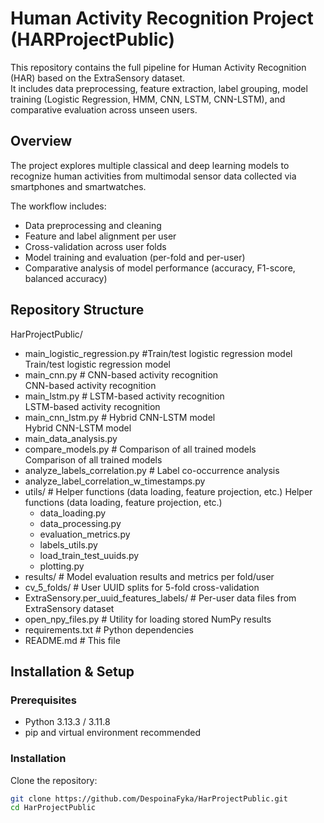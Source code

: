 # Human Activity Recognition Project (HARProjectPublic)

This repository contains the full pipeline for Human Activity Recognition (HAR) based on the ExtraSensory dataset.  
It includes data preprocessing, feature extraction, label grouping, model training (Logistic Regression, HMM, CNN, LSTM, CNN-LSTM), and comparative evaluation across unseen users.

## Overview

The project explores multiple classical and deep learning models to recognize human activities from multimodal sensor data collected via smartphones and smartwatches.

The workflow includes:
- Data preprocessing and cleaning
- Feature and label alignment per user
- Cross-validation across user folds
- Model training and evaluation (per-fold and per-user)
- Comparative analysis of model performance (accuracy, F1-score, balanced accuracy)

## Repository Structure
HarProjectPublic/
    <ul>
      <li>main_logistic_regression.py #Train/test logistic regression model</li>
          Train/test logistic regression model
      <li>main_cnn.py                 # CNN-based activity recognition</li>
          CNN-based activity recognition
      <li>main_lstm.py                # LSTM-based activity recognition</li>
          LSTM-based activity recognition
      <li>main_cnn_lstm.py            # Hybrid CNN-LSTM model</li>
          Hybrid CNN-LSTM model
      <li>main_data_analysis.py       </li>
      <li>compare_models.py           # Comparison of all trained models</li>
          Comparison of all trained models
      <li>analyze_labels_correlation.py   # Label co-occurrence analysis</li>
      <li>analyze_label_correlation_w_timestamps.py</li>
      <li>utils/                      # Helper functions (data loading, feature projection, etc.)
          Helper functions (data loading, feature projection, etc.)
          <ul>
            <li>data_loading.py</li>
            <li>data_processing.py</li>
            <li>evaluation_metrics.py</li>
            <li>labels_utils.py</li>
            <li>load_train_test_uuids.py</li>
            <li>plotting.py</li>
          </ul>
      </li>
      <li>results/       # Model evaluation results and metrics per fold/user</li>
      <li>cv_5_folds/    # User UUID splits for 5-fold cross-validation</li>
      <li>ExtraSensory.per_uuid_features_labels/   # Per-user data files from ExtraSensory dataset</li>
      <li>open_npy_files.py               # Utility for loading stored NumPy results</li>
      <li>requirements.txt                # Python dependencies</li>
      <li>README.md                       # This file</li>
    </ul>

## Installation & Setup

### Prerequisites
- Python 3.13.3 / 3.11.8
- pip and virtual environment recommended

### Installation
Clone the repository:
```bash
git clone https://github.com/DespoinaFyka/HarProjectPublic.git
cd HarProjectPublic








